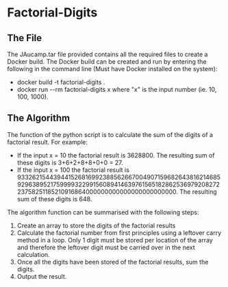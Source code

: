 # Factorial-Digits

## The File
The JAucamp.tar file provided contains all the required files to create a Docker build. The Docker build can be created and run by entering the following in the command line (Must have Docker installed on the system):
 - docker build -t factorial-digits .
 - docker run --rm factorial-digits x
where "x" is the input number (ie. 10, 100, 1000).

## The Algorithm
The function of the python script is to calculate the sum of the digits of a factorial result. For example:
 - If the input x = 10 the factorial result is 3628800. The resulting sum of these digits is 3+6+2+8+8+0+0 = 27.
 - If the input x = 100 the factorial result is 93326215443944152681699238856266700490715968264381621468592963895217599993229915608941463976156518286253697920827223758251185210916864000000000000000000000000. The resulting sum of these digits is 648.

The algorithm function can be summarised with the following steps:
 1. Create an array to store the digits of the factorial results
 2. Calculate the factorial number from first principles using a leftover carry method in a loop. Only 1 digit must be stored per location of the array and therefore the leftover digit must be carried over in the next calculation.
 3. Once all the digits have been stored of the factorial results, sum the digits.
 4. Output the result.
